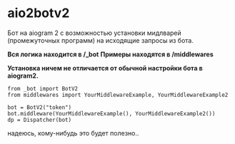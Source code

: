 # aio2botv2
Бот на aiogram 2 с возможностью установки мидлварей (промежуточных программ) на исходящие запросы из бота.

**Вся логика находится в /_bot**
**Примеры находятся в /middlewares**

**Установка ничем не отличается от обычной настройки бота в aiogram2.**

```
from _bot import BotV2
from middlewares import YourMiddlewareExample, YourMiddlewareExample2

bot = BotV2("token")
bot.middleware(YourMiddlewareExample(), YourMiddlewareExample2())
dp = Dispatcher(bot)
```

надеюсь, кому-нибудь это будет полезно..
